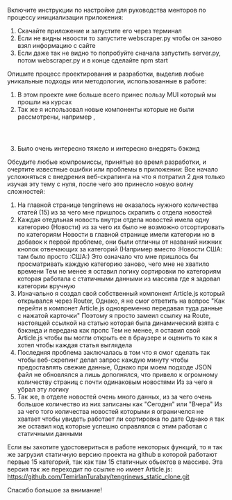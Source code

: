 Включите инструкции по настройке для руководства менторов по процессу инициализации приложения:

1. Скачайте приложение и запустите его через терминал
2. Если не видны нвоости то запустите webscraper.py чтобы он заново взял информацию  с сайте
3. Если даже так не видно то попробуйте сначала запустить server.py, потом webscraper.py и в конце сделайте npm start


Опишите процесс проектирования и разработки, выделив любые уникальные подходы или методологии, использованные в работе:

1. В этом проекте мне больше всего принес пользу MUI который мы прошли на курсах
2. Так же я использовал новые компоненты которые не были рассмотрены, например <Paper/>, <Header/>
3. Было очень интересно тяжело и интересно внедрять бэкэнд


Обсудите любые компромиссы, принятые во время разработки, и очертите известные ошибки или проблемы в приложении:
Все начало усложняться с внедрения веб-скрапинга на что я потратил 2 дня только изучая эту тему с нуля,
после чего это принесло новую волну сложностей:

1. На главной странице tengrinews не оказалось нужного количества статей (15) из за чего мне пришлось скрапить с отдела новостей
2. Каждая отедльная новость внутри отдела новостей имела одну категорию (Новости) из за чего их было не возможно отсортировать по категориям
Новости в главной странице имели категории но в добавок к первой проблеме, они были отличны от названий нижних кнопок отвечающих за категорий (Например вместо :Новости США: там было просто :США:)
Это означало что мне пришлось бы просматривать каждую категорию заново, чего мне не хватило времени
Тем не менее я оставил логику сортировки по категориям которая работала с статичными данными из массива где я задовал категории вручную 
3. Изначально я создал свой собственный компонент Article.js который открывался через Router,
Однако, я не смог ответить на вопрос "Как перейти в компонет Article.js одновременно передавая туда данные с нажатой карточки"
Поэтому я просто замеил ссылку на Route, настоящей ссылкой на статью которая была динамический взята с бэкэнда и передана как пропс
Тем не менее, я оставил свой Article.js чтобы вы могли открыть ее в браузере и оценить то как я хотел чтобы каждая статья выглядела
4. Последняя проблема заключалась в том что я смог сделать так чтобы веб-скрепинг делал запрос каждую минуту чтобы предоставлять свежие данные,
Однако при моем подходе JSON файл не обновлялся а лишь дополнялся, что привело к огромному количеству страниц с почти одинаковым новостями
Из за чего я убрал эту логику
5. Так же, в отделе новостей очень много данных, из за чего очень большое количество из них записаны как "Сегодня" или "Вчера"
Из за чего того количества новостей которыми я ограничелся не хватает чтобы увидеть работает ли сортировка по дате
Однако я так же оставил код которые успешно справлялся с этим работая с статичными данными


Если вы захотите удостовериться в работе некоторых функций, то я так же загрузил статичную версию проекта на github
в которой работают первые 15 категорий, так как там 15 статичных обьектов в массиве. Эта версия так же переходит по ссылке но имеет Article.js:
https://github.com/TemirlanTurabay/tengrinews_static_clone.git

Спасибо большое за внимание!
